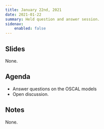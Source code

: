 ```yaml
---
title: January 22nd, 2021
date: 2021-01-22
summary: Held question and answer session.
sidenav:
    enabled: false
---
```


## Slides

None.

## Agenda

- Answer questions on the OSCAL models
- Open discussion.

## Notes

None.
